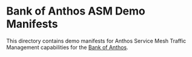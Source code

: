 # Bank of Anthos ASM Demo Manifests

This directory contains demo manifests for Anthos Service Mesh Traffic Management capabilities for the [Bank of Anthos](https://github.com/GoogleCloudPlatform/bank-of-anthos).